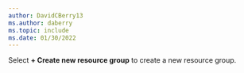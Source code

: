 ```yaml
---
author: DavidCBerry13
ms.author: daberry
ms.topic: include
ms.date: 01/30/2022
---
```

Select **+ Create new resource group** to create a new resource group.